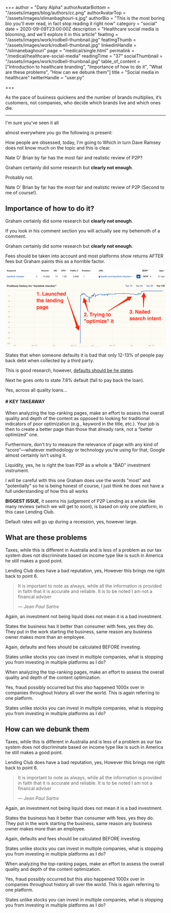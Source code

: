 +++
author = "Dany Alpha"
authorAvatarBottom = "/assets/images/blog/authors/cc.png"
authorAvatarTop = "/assets/images/slimanbaghouri-s.jpg"
authorBio = "This is the most boring bio you'll ever read, in fact stop reading it right now"
category = "social"
date = 2020-09-09T23:00:00Z
description = "Healthcare social media is blooming, and we'll explore it in this article"
featImg = "/assets/images/work/rodbell-thumbnail.jpg"
featImgThumb = "/assets/images/work/rodbell-thumbnail.jpg"
linkedinHandle = "/slimanebaghouri"
page = "medical/single.html"
permalink = "/medical/healthcare-social-media"
readingTime = "37"
socialThumbnail = "/assets/images/work/rodbell-thumbnail.jpg"
table_of_content = ["Introduction to healthcare branding", "Importance of how to do it", "What are these problems", "How can we debunk them"]
title = "Social media in healthcare"
twitterHandle = "user.py"

+++
<section  id="Introductiontohealthcarebranding">
<p>
As the pace of business quickens and the number of brands multiplies, it’s customers, not companies, who decide which brands live and which ones die.
<hr>
</p>
<p>I'm sure you've seen it all</p>
 <p>almost everywhere you go the following is present:</p>
<p>How people are obsessed, today, I'm going to Which in turn Dave Ramsey does not know much on the topic and this is clear.</p>
<!--more--> 
<p>
Nate O' Brian by far has the most fair and realistic review of P2P?

</p>
<p>

Graham certainly did some research but <strong>clearly not enough</strong>. 
</p>

<p>Probably not.</p>
<p>

Nate O' Brian by far has the most fair and realistic review of P2P (Second to me of course!). 

</p>
</section>


<section id="Importanceofhowtodoit">

<h2 class="bold">Importance of how to do it?</h2>

<p>

Graham certainly did some research but <strong>clearly not enough</strong>. 
</p>

<p>
	If you look in his comment section you will actually see my behemoth of a comment.
</p>
<p>

Graham certainly did some research but <strong>clearly not enough</strong>. 
</p>

<p>

Fees should be taken into account and most platforms show returns AFTER fees but Graham paints this as a horrible factor.

</p>

<img loading="lazy" src="/assets/images/blog/posts/content/keyword.png" alt="Keyword Report" >

<p>

States that when someone defaults it is bad that only 12-13% of people pay back debt when collected by a third party.

</p>

<p>This is good research, however, <a href="#">defaults should be he states</a>.</p>
<p>

Next he goes onto to state 7.8% default (fail to pay back the loan). 
</p>

<p>Yes, across all quality loans...</p>

<div class="takeaway">
	<h4># KEY TAKEAWAY</h4>
	<p>When analyzing the top-ranking pages, make an effort to assess the overall quality and depth of the content as opposed to looking for traditional indicators of poor optimization (e.g., keyword in the title, etc.). Your job is then to create a better page than those that already rank, not a “better optimized” one.</p>
	<p>Furthermore, don’t try to measure the relevance of page with any kind of “score”—whatever methodology or technology you’re using for that, Google almost certainly isn’t using it.
</p>
</div>


<p>

Liquidity, yes, he is right the loan  P2P as a whole a "BAD" investment instrument. 

</p>

<p>

I will be careful with this one Graham does use the words "most" and "potentially" so he is being honest of course, I just think he does not have a full understanding of how this all works 

</p>

<p>

<b>BIGGEST ISSUE</b>, it seems his judgement of P2P Lending as a whole like many reviews (which we will get to soon), is based on only one platform, in this case Lending Club. 

</p>

<p>

Default rates will go up during a recession, yes, however large.

</p>
</section>

<section id="Whataretheseproblems">

<h2>What are these problems</h2>

<p>

Taxes, while this is different in Australia and is less of a problem as our tax system does not discriminate based on income type like is such in America he still makes a good point.

</p>

<p>

Lending Club does have a bad reputation, yes, However this brings me right back to point 6. 

</p>
<blockquote>

<p>

It is important to note as always, while all the information is provided in faith that it is accurate and reliable. It is to be noted I am not a financal adviser

<p>    
<cite>― Jean Paul Sartre</cite>
</blockquote>

<p>

Again, an investment not being liquid does not mean it is a bad investment.

</p>

<p>

States the business has it better than consumer with fees, yes they do. They put in the work starting the business, same reason any business owner makes more than an employee.

</p>

<p>

Again, defaults and fees should be calculated BEFORE investing.

</p>

<p>

States unlike stocks you can invest in multiple companies, what is stopping you from investing in multiple platforms as I do? 

</p>

<div class="note">
	<p>When analyzing the top-ranking pages, make an effort to assess the overall quality and depth of the content 	optimization.</p>
</div>
<p>

Yes, fraud possibly occurred but this also happened 1000x over in companies throughout history all over the world. This is again referring to one platform. 

</p>


<p>

States unlike stocks you can invest in multiple companies, what is stopping you from investing in multiple platforms as I do? 

</p>
</section>

<section id="Howcanwedebunkthem">

<h2>How can we debunk them</h2>

<p>

Taxes, while this is different in Australia and is less of a problem as our tax system does not discriminate based on income type like is such in America he still makes a good point.

</p>

<p>

Lending Club does have a bad reputation, yes, However this brings me right back to point 6. 

</p>
<blockquote>

<p>

It is important to note as always, while all the information is provided in faith that it is accurate and reliable. It is to be noted I am not a financal adviser

<p>    
<cite>― Jean Paul Sartre</cite>
</blockquote>

<p>

Again, an investment not being liquid does not mean it is a bad investment.

</p>

<p>

States the business has it better than consumer with fees, yes they do. They put in the work starting the business, same reason any business owner makes more than an employee.

</p>

<p>

Again, defaults and fees should be calculated BEFORE investing.

</p>

<p>

States unlike stocks you can invest in multiple companies, what is stopping you from investing in multiple platforms as I do? 

</p>

<div class="note">
	<p>When analyzing the top-ranking pages, make an effort to assess the overall quality and depth of the content 	optimization.</p>
</div>
<p>

Yes, fraud possibly occurred but this also happened 1000x over in companies throughout history all over the world. This is again referring to one platform. 

</p>


<p>

States unlike stocks you can invest in multiple companies, what is stopping you from investing in multiple platforms as I do? 

</p>
</section>